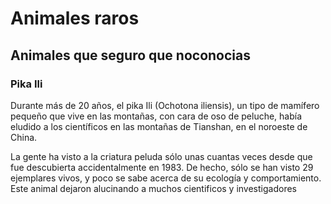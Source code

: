 <html>

<head>

<h1> Animales raros </h1>

</head>

<body>

<h2> Animales que seguro que noconocias</h2>

</body>
<h3> Pika Ili</h3>
<p>Durante más de 20 años, el pika Ili (Ochotona iliensis), un tipo de mamífero pequeño que vive en las montañas, con cara de oso de peluche, había eludido a los científicos en las montañas de Tianshan, en el noroeste de China.

La gente ha visto a la criatura peluda sólo unas cuantas veces desde que fue descubierta accidentalmente en 1983. De hecho, sólo se han visto 29 ejemplares vivos, y poco se sabe acerca de su ecología y comportamiento.
Este animal dejaron alucinando a muchos cientificos y investigadores</p>
</html>



